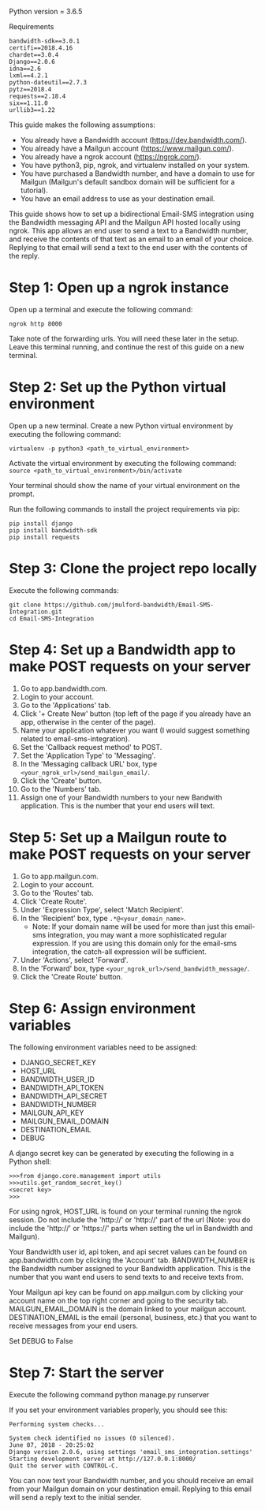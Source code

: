 Python version = 3.6.5

Requirements
```
bandwidth-sdk==3.0.1
certifi==2018.4.16
chardet==3.0.4
Django==2.0.6
idna==2.6
lxml==4.2.1
python-dateutil==2.7.3
pytz==2018.4
requests==2.18.4
six==1.11.0
urllib3==1.22
```

This guide makes the following assumptions:

* You already have a Bandwidth account (https://dev.bandwidth.com/).
* You already have a Mailgun account (https://www.mailgun.com/).
* You already have a ngrok account (https://ngrok.com/).
* You have python3, pip, ngrok, and virtualenv installed on your system.
* You have purchased a Bandwidth number, and have a domain to use for Mailgun (Mailgun's default sandbox domain will be sufficient for a tutorial).
* You have an email address to use as your destination email.

This guide shows how to set up a bidirectional Email-SMS integration using
the Bandwidth messaging API and the Mailgun API hosted locally using ngrok.
This app allows an end user to send a text to a Bandwidth number, and receive the contents of that text
as an email to an email of your choice.  Replying to that email will send a text to the end user with
the contents of the reply.


# Step 1: Open up a ngrok instance

Open up a terminal and execute the following command:

`ngrok http 8000`

Take note of the forwarding urls. You will need these later in the setup.
Leave this terminal running, and continue the rest of this guide on a new terminal.


# Step 2: Set up the Python virtual environment

Open up a new terminal.  Create a new Python virtual environment by executing the following command:

`virtualenv -p python3 <path_to_virtual_environment>`

Activate the virtual environment by executing the following command:
`source <path_to_virtual_environment>/bin/activate`

Your terminal should show the name of your virtual environment on the prompt.

Run the following commands to install the project requirements via pip:

```
pip install django
pip install bandwidth-sdk
pip install requests
```

# Step 3: Clone the project repo locally

Execute the following commands:
```
git clone https://github.com/jmulford-bandwidth/Email-SMS-Integration.git
cd Email-SMS-Integration
```


# Step 4: Set up a Bandwidth app to make POST requests on your server

1. Go to app.bandwidth.com.
2. Login to your account.
3. Go to the 'Applications' tab.
4. Click '+ Create New' button (top left of the page if you already have an app, otherwise in the center of the page).
5. Name your application whatever you want (I would suggest something related to email-sms-integration).
6. Set the 'Callback request method' to POST.
7. Set the 'Application Type' to 'Messaging'.
8. In the 'Messaging callback URL' box, type `<your_ngrok_url>/send_mailgun_email/`.
9. Click the 'Create' button.
10. Go to the 'Numbers' tab.
11. Assign one of your Bandwidth numbers to your new Bandwith application.  This is the number that your end users will text.


# Step 5: Set up a Mailgun route to make POST requests on your server

1. Go to app.mailgun.com.
2. Login to your account.
3. Go to the 'Routes' tab.
4. Click 'Create Route'.
5. Under 'Expression Type', select 'Match Recipient'.
6. In the 'Recipient' box, type `.*@<your_domain_name>`.
    * Note: If your domain name will be used for more than just this email-sms integration, you may want a more sophisticated regular expression.  If you are using this domain only for the email-sms integration, the catch-all expression will be sufficient.
7. Under 'Actions', select 'Forward'.
8. In the 'Forward' box, type `<your_ngrok_url>/send_bandwidth_message/`.
9. Click the 'Create Route' button.


# Step 6: Assign environment variables

The following environment variables need to be assigned:
* DJANGO_SECRET_KEY
* HOST_URL
* BANDWIDTH_USER_ID
* BANDWIDTH_API_TOKEN
* BANDWIDTH_API_SECRET
* BANDWIDTH_NUMBER
* MAILGUN_API_KEY
* MAILGUN_EMAIL_DOMAIN
* DESTINATION_EMAIL
* DEBUG

A django secret key can be generated by executing the following in a Python shell:

```
>>>from django.core.management import utils
>>>utils.get_random_secret_key()
<secret key>
>>>
```

For using ngrok, HOST_URL is found on your terminal running the ngrok session.  Do not include the
'http://' or 'http://' part of the url (Note: you do include the 'http://' or 'https://' parts
when setting the url in Bandwidth and Mailgun).

Your Bandwidth user id, api token, and api secret values can be found on app.bandwidth.com by clicking the 'Account' tab.
BANDWIDTH_NUMBER is the Bandwidth number assigned to your Bandwidth application.  This is the number that you want
end users to send texts to and receive texts from.

Your Mailgun api key can be found on app.mailgun.com by clicking your account name on the top right corner and going to the security tab.
MAILGUN_EMAIL_DOMAIN is the domain linked to your mailgun account.
DESTINATION_EMAIL is the email (personal, business, etc.) that you want to receive messages from your end users.

Set DEBUG to False


# Step 7: Start the server

Execute the following command
python manage.py runserver

If you set your environment variables properly, you should see this:

```
Performing system checks...

System check identified no issues (0 silenced).
June 07, 2018 - 20:25:02
Django version 2.0.6, using settings 'email_sms_integration.settings'
Starting development server at http://127.0.0.1:8000/
Quit the server with CONTROL-C.
```

You can now text your Bandwidth number, and you should receive an email from your Mailgun domain on your
destination email.  Replying to this email will send a reply text to the initial sender.
